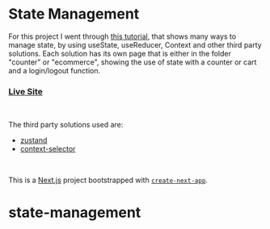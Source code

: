 # State Management

For this project I went through [this tutorial](https://www.youtube.com/watch?v=MpdFj8MEuJA&ab_channel=JackHerrington), that shows many ways to manage state, by using useState, useReducer, Context and other third party solutions. Each solution has its own page that is either in the folder "counter" or "ecommerce", showing the use of state with a counter or cart and a login/logout function.  

### [Live Site](https://state-management-tau.vercel.app/)
 
<br>
 
The third party solutions used are:
- [zustand](https://www.npmjs.com/package/zustand)
- [context-selector](https://www.npmjs.com/package/context-selector)

<br>

This is a [Next.js](https://nextjs.org/) project bootstrapped with [`create-next-app`](https://github.com/vercel/next.js/tree/canary/packages/create-next-app).
# state-management
